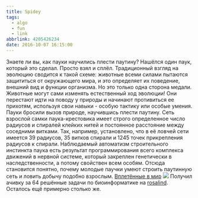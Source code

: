 ```yaml
---
title: Spidey
tags:
  - algo
  - fun
  - link
abbrlink: 4205426234
date: 2016-10-07 16:15:00
---
```


Знаете ли вы, как пауки научились плести паутину? Нашёлся один паук, который это сделал. Просто взял и сплёл. Традиционный взгляд на эволюцию сводится к такой схеме: животные всеми силами пытаются защититься от окружающего мира, и это определяет их поведение, внешний вид и функции организма. Но это только одна сторона медали. Животные могут сами изменять естественный ход эволюции! Они перестают идти на поводу у природы и начинают противиться ее прихотям, используя свои навыки - особую тактику или особые умения. Пауки бросили вызов природе, научившись плести паутину. Сеть взрослой самки паука-крестовика имеет строго определенное число радиусов и спиралей клейких нитей и постоянное расстояние между соседними витками. Так, например, установлено, что в её ловчей сети имеется 39 радиусов, 35 витков спирали и 1245 точек прикрепления радиусов к спирали. Наблюдаемый автоматизм строительного инстинкта паука есть результат программирования всего комплекса движений в нервной системе, который закреплен генетически в наследственности, а потому свойствен всем особям. Отсюда становится понятно, почему молодые паучки умеют строить паутинную сеть и ловить добычу подобно взрослым. [Вплетённые в мир](http://nauka.relis.ru/30/0205/30205023.htm) [![](http://ic.pics.livejournal.com/spiiin/20318251/49713/49713_100.png)](http://rosalind.info/users/spiiin/) Получил ачивку за 64 решённые задачи по биоинформатике на [rosalind](http://rosalind.info/users/spiiin/). Осталось ещё примерно столько же.